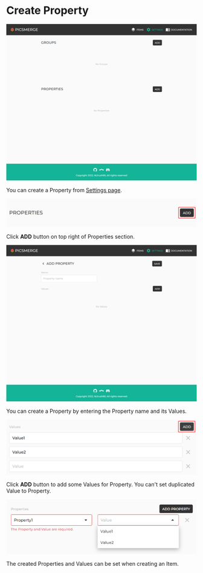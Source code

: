 # Create Property

![img_2.png](img_2.png)

You can create a Property from [Settings page](/app/documentation/settings).

![img_11.png](img_11.png)

Click **ADD** button on top right of Properties section.

![img_12.png](img_12.png)

You can create a Property by entering the Property name and its Values.

![img_14.png](img_14.png)

Click **ADD** button to add some Values for Property. You can't set duplicated Value to Property.

![img_13.png](img_13.png)

The created Properties and Values can be set when creating an Item.
